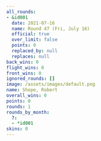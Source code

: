 ```yaml
---
all_rounds:
- &id001
  date: 2021-07-16
  name: Round 47 (Fri, July 16)
  official: true
  over_limit: false
  points: 0
  replaced_by: null
  replaces: null
back_wins: 0
flight_wins: 0
front_wins: 0
ignored_rounds: []
image: /assets/images/default.png
name: Shope, Robert
overall_wins: 0
points: 0
rounds: 1
rounds_by_month:
  7:
  - *id001
skins: 0
---
```

